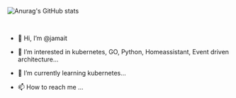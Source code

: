 ![Anurag's GitHub stats](https://github-readme-stats.vercel.app/api?username=anuraghazra&show_icons=true&theme=radical)

<br/>


- 👋 Hi, I’m @jamait
- 👀 I’m interested in kubernetes, GO, Python, Homeassistant, Event driven architecture...
- 🌱 I’m currently learning kubernetes...

- 📫 How to reach me ...

<!---
jamait/jamait is a ✨ special ✨ repository because its `README.md` (this file) appears on your GitHub profile.
You can click the Preview link to take a look at your changes.
--->
